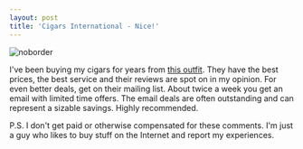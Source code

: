 ```yaml
---
layout: post
title: 'Cigars International - Nice!'
---
```

![noborder](http://www.cigarsinternational.com/graphics/cilogo.jpg)

I've been buying my cigars for years from [this outfit](http://cigarsinternational.com). They have the best prices, the best service and their reviews are spot on in my opinion. For even better deals, get on their mailing list. About twice a week you get an email with limited time offers. The email deals are often outstanding and can represent a sizable savings. Highly recommended.

P.S. I don't get paid or otherwise compensated for these comments. I'm just a guy who likes to buy stuff on the Internet and report my experiences.

